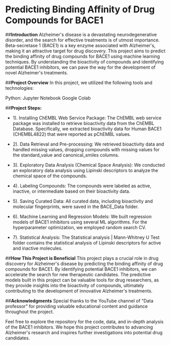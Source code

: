 # Predicting Binding Affinity of Drug Compounds for BACE1
##**Introduction**
Alzheimer's disease is a devastating neurodegenerative disorder, and the search for effective treatments is of utmost importance. Beta-secretase 1 (BACE1) is a key enzyme associated with Alzheimer's, making it an attractive target for drug discovery. This project aims to predict the binding affinity of drug compounds for BACE1 using machine learning techniques. By understanding the bioactivity of compounds and identifying potential BACE1 inhibitors, we can pave the way for the development of novel Alzheimer's treatments.

##**Project Overview**
In this project, we utilized the following tools and technologies:

Python: 
Jupyter Notebook
Google Colab

##**Project Steps:**
- 1). Installing ChEMBL Web Service Package: The ChEMBL web service package was installed to retrieve bioactivity data from the ChEMBL Database. Specifically, we extracted bioactivity data for Human BACE1 (CHEMBL4822) that were reported as pChEMBL values.

- 2). Data Retrieval and Pre-processing: We retrieved bioactivity data and handled missing values, dropping compounds with missing values for the standard_value and canonical_smiles columns.

- 3). Exploratory Data Analysis (Chemical Space Analysis): We conducted an exploratory data analysis using Lipinski descriptors to analyze the chemical space of the compounds.

- 4). Labeling Compounds: The compounds were labeled as active, inactive, or intermediate based on their bioactivity data.

- 5). Saving Curated Data: All curated data, including bioactivity and molecular fingerprints, were saved in the BACE_Data folder.

- 6). Machine Learning and Regression Models: We built regression models of BACE1 inhibitors using several ML algorithms. For the hyperparameter optimization, we employed random search CV.

- 7). Statistical Analysis: The Statistical analysis | Mann-Whitney U Test folder contains the statistical analysis of Lipinski descriptors for active and inactive molecules.

##**How This Project is Beneficial**
This project plays a crucial role in drug discovery for Alzheimer's disease by predicting the binding affinity of drug compounds for BACE1. By identifying potential BACE1 inhibitors, we can accelerate the search for new therapeutic candidates. The predictive models built in this project can be valuable tools for drug researchers, as they provide insights into the bioactivity of compounds, ultimately contributing to the development of innovative Alzheimer's treatments.

##**Acknowledgments**
Special thanks to the YouTube channel of "Data professor" for providing valuable educational content and guidance throughout the project.

Feel free to explore the repository for the code, data, and in-depth analysis of the BACE1 inhibitors. We hope this project contributes to advancing Alzheimer's research and inspires further investigations into potential drug candidates.







